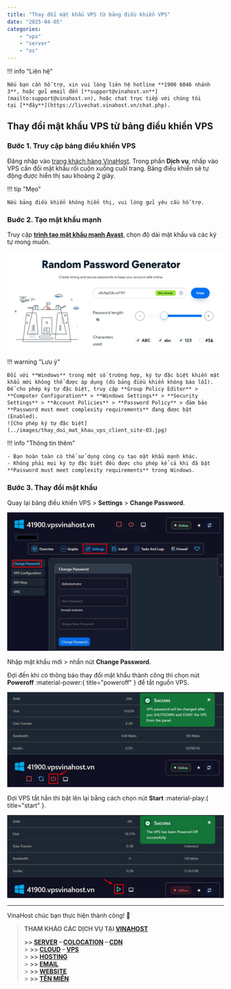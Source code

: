 ```yaml
---
title: "Thay đổi mật khẩu VPS từ bảng điều khiển VPS"
date: "2025-04-05"
categories:
    - "vps"
    - "server"
    - "os"
---
```


!!! info "Liên hệ"

    Nếu bạn cần hỗ trợ, xin vui lòng liên hệ hotline **1900 6046 nhánh 3**, hoặc gửi email đến [**support@vinahost.vn**](mailto:support@vinahost.vn), hoặc chat trực tiếp với chúng tôi tại [**đây**](https://livechat.vinahost.vn/chat.php).

## Thay đổi mật khẩu VPS từ bảng điều khiển VPS

### Bước 1. Truy cập bảng điều khiển VPS

Đăng nhập vào [trang khách hàng VinaHost](https://secure.vinahost.vn/ac/index.php?rp=/login). Trong phần **Dịch vụ**, nhấp vào VPS cần đổi mật khẩu rồi cuộn xuống cuối trang. Bảng điều khiển sẽ tự động được hiển thị sau khoảng 2 giây.

!!! tip "Mẹo"

    Nếu bảng điều khiển không hiển thị, vui lòng gửi yêu cầu hỗ trợ.

### Buớc 2. Tạo mật khẩu mạnh

Truy cập [**trình tạo mật khẩu mạnh Avast**](https://www.avast.com/random-password-generator), chọn độ dài mật khẩu và các ký tự mong muốn.

![Tạo mật khẩu mạnh](../images/thay_doi_mat_khau_vps_client_site-01.jpg)

!!! warning "Lưu ý"

    Đối với **Windows** trong một số trường hợp, ký tự đặc biệt khiến mật khẩu mới không thể được áp dụng (dù bảng điều khiển không báo lỗi).
    Để cho phép ký tự đặc biệt, truy cập **Group Policy Editor** > **Computer Configuration** > **Windows Settings** > **Security Settings** > **Account Policies** > **Password Policy** > đảm bảo **Password must meet complexity requirements** đang được bật (Enabled).
    ![Cho phép ký tự đặc biệt](../images/thay_doi_mat_khau_vps_client_site-03.jpg)

!!! info "Thông tin thêm"

    - Bạn hoàn toàn có thể sử dụng công cụ tạo mật khẩu mạnh khác.
    - Không phải mọi ký tự đặc biệt đều được cho phép kể cả khi đã bật **Password must meet complexity requirements** trong Windows.

### Bước 3. Thay đổi mật khẩu

Quay lại bảng điều khiển VPS > **Settings** > **Change Password**.

![Giao diện đổi mật khẩu](../images/thay_doi_mat_khau_vps_client_site-02.jpg)

Nhập mật khẩu mới > nhấn nút **Change Password**.

Đợi đến khi có thông báo thay đổi mật khẩu thành công thì chọn nút **Poweroff** :material-power:{ title="poweroff" } để tắt nguồn VPS.

![Tắt nguồn VPS](../images/thay_doi_mat_khau_vps_client_site-04.jpg)

Đợi VPS tắt hẳn thì bật lên lại bằng cách chọn nút **Start** :material-play:{ title="start" }.

![Bật VPS lên](../images/thay_doi_mat_khau_vps_client_site-05.jpg)

<hr>VinaHost chúc bạn thực hiện thành công! 🍻

> **THAM KHẢO CÁC DỊCH VỤ TẠI [VINAHOST](https://vinahost.vn/)**
>
> **\>> [SERVER](https://vinahost.vn/thue-may-chu-rieng/) – [COLOCATION](https://vinahost.vn/colocation.html) – [CDN](https://vinahost.vn/dich-vu-cdn-chuyen-nghiep)**<br> > **\>> [CLOUD](https://vinahost.vn/cloud-server-gia-re/) – [VPS](https://vinahost.vn/vps-ssd-chuyen-nghiep/)**<br> > **\>> [HOSTING](https://vinahost.vn/wordpress-hosting)**<br> > **\>> [EMAIL](https://vinahost.vn/email-hosting)**<br> > **\>> [WEBSITE](http://vinawebsite.vn/)**<br> > **\>> [TÊN MIỀN](https://vinahost.vn/ten-mien-gia-re/)**

